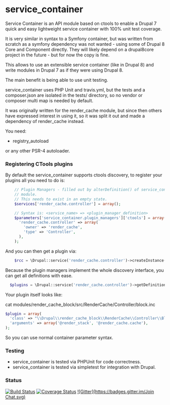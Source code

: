 # service\_container

Service Container is an API module based on ctools to enable a Drupal 7 quick and easy lightweight service container with 100% unit test coverage.

It is very similar in syntax to a Symfony container, but was written from scratch as a symfony dependency was not wanted - using some of Drupal 8 Core and Component directly. They will likely depend on a drupal8core project in the future - but for now the copy is fine.

This allows to use an extensible service container (like in Drupal 8) and write modules in Drupal 7 as if they were using Drupal 8.

The main benefit is being able to use unit testing.

service\_container uses PHP Unit and travis.yml, but the tests and a composer.json are isolated in the tests/ directory, so no vendor or composer multi map is needed by default.

It was originally written for the render\_cache module, but since then others have expressed interest in using it, so it was split it out and made a dependency of render\_cache instead.

You need:

- registry\_autoload

or any other PSR-4 autoloader.

### Registering CTools plugins

By default the service\_container supports ctools discovery, to register your plugins all you need to do is:

````php
    // Plugin Managers - filled out by alterDefinition() of service_container
    // module.
    // This needs to exist in an empty state.
    $services['render_cache.controller'] = array();

    // Syntax is: <service_name> => <plugin_manager_definition>
    $parameters['service_container.plugin_managers']['ctools'] = array(
      'render_cache.controller' => array(
        'owner' => 'render_cache',
        'type' => 'Controller',
      ),
    );
````

And you can then get a plugin via:

````php
    $rcc = \Drupal::service('render_cache.controller')->createInstance('block');
````

Because the plugin managers implement the whole discovery interface, you can get all definitions with ease.

````php
  $plugins = \Drupal::service('render_cache.controller')->getDefinitions();
````

Your plugin itself looks like:

cat modules/render_cache_block/src/RenderCache/Controller/block.inc

````php
$plugin = array(
  'class' => "\\Drupal\\render_cache_block\\RenderCache\\Controller\\BlockController",
  'arguments' => array('@render_stack', '@render_cache.cache'),
);
````

So you can use normal container parameter syntax.

### Testing

- service\_container is tested via PHPUnit for code correctness.
- service\_container is tested via simpletest for integration with Drupal.

### Status

[![Build Status](https://travis-ci.org/LionsAd/service_container.svg?branch=7.x-1.x)](https://travis-ci.org/LionsAd/service_container)
[![Coverage Status](https://coveralls.io/repos/LionsAd/service_container/badge.png?branch=7.x-1.x)](https://coveralls.io/r/LionsAd/service_container?branch=7.x-1.x)
[![Gitter](https://badges.gitter.im/Join Chat.svg)](https://gitter.im/LionsAd/service_container?utm_source=badge&utm_medium=badge&utm_campaign=pr-badge&utm_content=badge)
